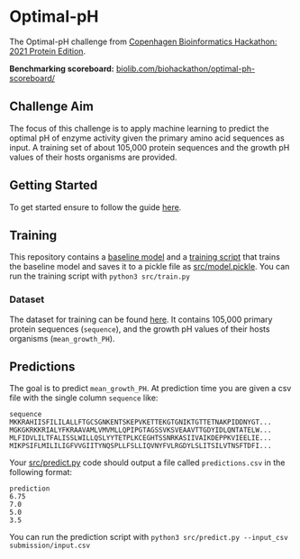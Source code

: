 # Optimal-pH

The Optimal-pH challenge from [Copenhagen Bioinformatics Hackathon: 2021 Protein Edition](https://biohackathon.dk). 

**Benchmarking scoreboard:** [biolib.com/biohackathon/optimal-ph-scoreboard/](https://biolib.com/biohackathon/optimal-ph-scoreboard/)

## Challenge Aim

The focus of this challenge is to apply machine learning to predict the optimal pH of enzyme activity given the primary
amino acid sequences as input. A training set of about 105,000 protein sequences and the growth pH values of their hosts
organisms are provided.

## Getting Started

To get started ensure to follow the
guide [here](https://www.notion.so/Benchmarking-System-46bfaeea0119490cb611688b493c589a).

## Training

This repository contains a [baseline model](src/model.py) and a [training script](src/train.py) that trains the baseline
model and saves it to a pickle file as [src/model.pickle](src/model.pickle). You can run the training script
with `python3 src/train.py`

### Dataset

The dataset for training can be found [here](data/train_set.csv). It contains 105,000 primary protein
sequences (`sequence`), and the growth pH values of their hosts organisms (`mean_growth_PH`).

## Predictions

The goal is to predict `mean_growth_PH`. At prediction time you are given a csv file with the single column `sequence`
like:

```csv
sequence
MKKRAHIISFILILALLFTGCSGNKENTSKEPVKETTEKGTGNIKTGTTETNAKPIDDNYGT...
MGKGKRKKRIALYFKRAAVAMLVMVMLLQPIPGTAGSSVKSVEAAVTTGDYIDLQNTATELW...
MLFIDVLILTFALISSLWILLQSLYYTETPLKCEGHTSSNRKASIIVAIKDEPPKVIEELIE...
MIKPSIFLMILILIGFVVGIITYNQSPLLFSLLIQVNYFVLRGDYLSLITSILVTNSFTDFI...
```

Your [src/predict.py](src/predict.py) code should output a file called `predictions.csv` in the following format:

```
prediction
6.75
7.0
5.0
3.5
```

You can run the prediction script with `python3 src/predict.py --input_csv submission/input.csv`
